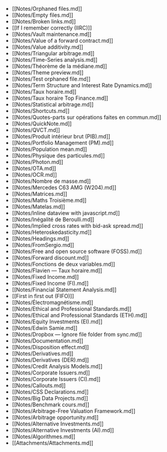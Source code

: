 - [[Notes/Orphaned files.md]]
- [[Notes/Empty files.md]]
- [[Notes/Broken links.md]]
- [[If I remember correctly (IIRC)]]
- [[Notes/Vault maintenance.md]]
- [[Notes/Value of a forward contract.md]]
- [[Notes/Value additivity.md]]
- [[Notes/Triangular arbitrage.md]]
- [[Notes/Time-Series analysis.md]]
- [[Notes/Théorème de la médiane.md]]
- [[Notes/Theme preview.md]]
- [[Notes/Test orphaned file.md]]
- [[Notes/Term Structure and Interest Rate Dynamics.md]]
- [[Notes/Taux horaire.md]]
- [[Notes/Taux horaire Top Finance.md]]
- [[Notes/Statistical arbitrage.md]]
- [[Notes/Shortcuts.md]]
- [[Notes/Quotes-parts sur opérations faites en commun.md]]
- [[Notes/QuickNote.md]]
- [[Notes/QVCT.md]]
- [[Notes/Produit intérieur brut (PIB).md]]
- [[Notes/Portfolio Management (PM).md]]
- [[Notes/Population mean.md]]
- [[Notes/Physique des particules.md]]
- [[Notes/Photon.md]]
- [[Notes/OTA.md]]
- [[Notes/OCR.md]]
- [[Notes/Nombre de masse.md]]
- [[Notes/Mercedes C63 AMG (W204).md]]
- [[Notes/Matrices.md]]
- [[Notes/Maths Troisième.md]]
- [[Notes/Matelas.md]]
- [[Notes/Inline dataview with javascript.md]]
- [[Notes/Inégalité de Beroulli.md]]
- [[Notes/Implied cross rates with bid-ask spread.md]]
- [[Notes/Heteroskedasticity.md]]
- [[Notes/Headings.md]]
- [[Notes/FromSergio.md]]
- [[Notes/Free and open source software (FOSS).md]]
- [[Notes/Forward discount.md]]
- [[Notes/Fonctions de deux variables.md]]
- [[Notes/Flavien — Taux horaire.md]]
- [[Notes/Fixed Income.md]]
- [[Notes/Fixed Income (FI).md]]
- [[Notes/Financial Statement Analysis.md]]
- [[First in first out (FIFO)]]
- [[Notes/Électromagnétisme.md]]
- [[Notes/Ethical and Professional Standards.md]]
- [[Notes/Ethical and Professional Standards (ETH).md]]
- [[Notes/Equity Investments (EI).md]]
- [[Notes/Edwin Samie.md]]
- [[Notes/Dropbox — Ignore file folder from sync.md]]
- [[Notes/Documentation.md]]
- [[Notes/Disposition effect.md]]
- [[Notes/Derivatives.md]]
- [[Notes/Derivatives (DER).md]]
- [[Notes/Credit Analysis Models.md]]
- [[Notes/Corporate Issuers.md]]
- [[Notes/Corporate Issuers (CI).md]]
- [[Notes/Callouts.md]]
- [[Notes/CSS Declarations.md]]
- [[Notes/Big Data Projects.md]]
- [[Notes/Benchmark cours.md]]
- [[Notes/Arbitrage-Free Valuation Framework.md]]
- [[Notes/Arbitrage opportunity.md]]
- [[Notes/Alternative Investments.md]]
- [[Notes/Alternative Investments (AI).md]]
- [[Notes/Algorithmes.md]]
- [[Attachments/Attachments.md]]